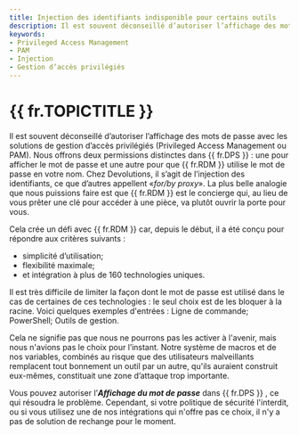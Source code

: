 ```yaml
---
title: Injection des identifiants indisponible pour certains outils
description: Il est souvent déconseillé d’autoriser l’affichage des mots de passe avec les solutions de gestion d’accès privilégiés ( Privileged Access Management ou PAM).
keywords:
- Privileged Access Management
- PAM
- Injection
- Gestion d’accès privilégiés
---
```

# {{ fr.TOPICTITLE }} 
Il est souvent déconseillé d’autoriser l’affichage des mots de passe avec les solutions de gestion d’accès privilégiés (Privileged Access Management ou PAM). Nous offrons deux permissions distinctes dans {{ fr.DPS }} : une pour afficher le mot de passe et une autre pour que {{ fr.RDM }} utilise le mot de passe en votre nom. Chez Devolutions, il s’agit de l’injection des identifiants, ce que d’autres appellent «*for/by proxy*». La plus belle analogie que nous puissions faire est que {{ fr.RDM }} est le concierge qui, au lieu de vous prêter une clé pour accéder à une pièce, va plutôt ouvrir la porte pour vous. 

Cela crée un défi avec {{ fr.RDM }} car, depuis le début, il a été conçu pour répondre aux critères suivants : 
* simplicité d’utilisation; 
* flexibilité maximale; 
* et intégration à plus de 160 technologies uniques. 

Il est très difficile de limiter la façon dont le mot de passe est utilisé dans le cas de certaines de ces technologies : le seul choix est de les bloquer à la racine. Voici quelques exemples d&apos;entrées : Ligne de commande; PowerShell; Outils de gestion. 

Cela ne signifie pas que nous ne pourrons pas les activer à l&apos;avenir, mais nous n&apos;avions pas le choix pour l’instant. Notre système de macros et de nos variables, combinés au risque que des utilisateurs malveillants remplacent tout bonnement un outil par un autre, qu&apos;ils auraient construit eux-mêmes, constituait une zone d’attaque trop importante. 

Vous pouvez autoriser l’***Affichage du mot de passe*** dans {{ fr.DPS }} , ce qui résoudra le problème. Cependant, si votre politique de sécurité l&apos;interdit, ou si vous utilisez une de nos intégrations qui n&apos;offre pas ce choix, il n&apos;y a pas de solution de rechange pour le moment. 

